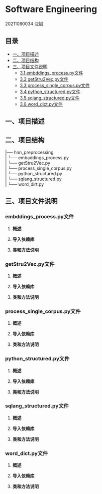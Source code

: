 # Software Engineering
20211060034 沈铖

## 目录
* [一、项目描述](#一项目描述)
* [二、项目结构](#二项目结构)
* [三、项目文件说明](#三项目文件说明)
    * [3.1 embddings_process.py文件](#embddings_processpy文件)
    * [3.2 getStru2Vec.py文件](#getStru2Vecpy文件)
    * [3.3 process_single_corpus.py文件](#process_single_corpuspy文件)
    * [3.4 python_structured.py文件](#python_structuredpy文件)
    * [3.5 sqlang_structured.py文件](#sqlang_structuredpy文件)
    * [3.6 word_dict.py文件](#word_dictpy文件)

## 一、项目描述


## 二、项目结构
|── hnn_preprocessing  
|   └── embaddings_process.py  
|   └── getStru2Vec.py  
|   └── process_single_corpus.py  
|   └── python_structured.py  
|   └── sqlang_structured.py  
|   └── word_dirt.py 


## 三、项目文件说明
### embddings_process.py文件
1. **概述**  

2. **导入依赖库**  

3. **类和方法说明**  


### getStru2Vec.py文件
1. **概述**  

2. **导入依赖库**  

3. **类和方法说明**  


### process_single_corpus.py文件
1. **概述**  

2. **导入依赖库**  

3. **类和方法说明**  


### python_structured.py文件
1. **概述**  

2. **导入依赖库**  

3. **类和方法说明**  


### sqlang_structured.py文件
1. **概述**  

2. **导入依赖库**  

3. **类和方法说明**  


### word_dict.py文件
1. **概述**  

2. **导入依赖库**  

3. **类和方法说明**  

